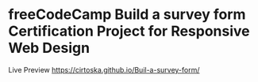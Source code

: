# freeCodeCamp Build a survey form Certification Project for Responsive Web Design
Live Preview https://cirtoska.github.io/Buil-a-survey-form/
